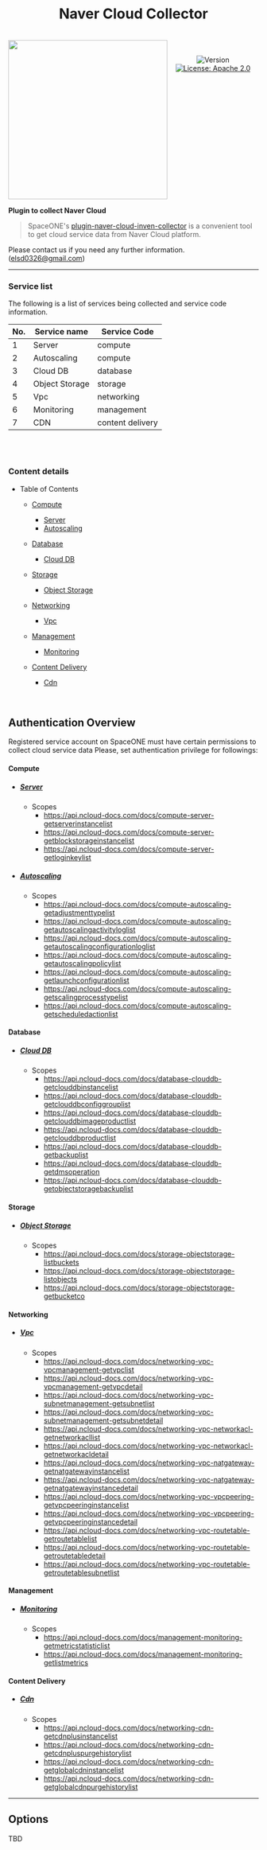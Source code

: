 <h1 align="center">Naver Cloud Collector</h1>  

<br/>  
<div align="center" style="display:flex;">  
  <a href='https://www.ncloud.com/'><img width="320" src="https://www.dotnetpia.co.kr/wp-content/uploads/2021/04/ncp-logo-3-8.png"></a>  
  <p> 
    <br>
    <img alt="Version"  src="https://img.shields.io/badge/version-0.1.0-blue.svg?cacheSeconds=2592000"  />  
    <a href="https://www.apache.org/licenses/LICENSE-2.0"  target="_blank"><img alt="License: Apache 2.0"  src="https://img.shields.io/badge/License-Apache 2.0-yellow.svg" /></a> 
  </p> 
</div>    

**Plugin to collect Naver Cloud**

> SpaceONE's [plugin-naver-cloud-inven-collector](https://github.com/kiku99/plugin-naver-cloud-service-inven-collector) is a convenient tool to
get cloud service data from Naver Cloud platform.



Please contact us if you need any further information. (<elsd0326@gmail.com>)

---


### Service list

The following is a list of services being collected and service code information.

|No.| Service name   | Service Code |
|---|----------------|--------------|
|1| Server         | compute|
|2| Autoscaling    |compute|
|3| Cloud DB       |database|
|4| Object Storage |storage|
|5| Vpc            |networking|
|6| Monitoring     |management|
|7| CDN            |content delivery|



<br>
<br>

### Content details

* Table of Contents
    * [Compute](#compute)
        * [Server](#server)
        * [Autoscaling](#autoscaling)

    * [Database](#database)
        * [Cloud DB](#cloud-db)
  
    * [Storage](#storage)
        * [Object Storage](#object-storage)
  
    * [Networking](#networking)
        * [Vpc](#vpc)
  
    * [Management](#management)
        * [Monitoring](#monitoring)
  
    * [Content Delivery](#content-delivery)
        * [Cdn](#cdn)
<br>

## Authentication Overview
Registered service account on SpaceONE must have certain permissions to collect cloud service data
Please, set authentication privilege for followings:

#### Compute

- ##### [Server](https://api.ncloud-docs.com/docs/compute-server)
    - Scopes
        - https://api.ncloud-docs.com/docs/compute-server-getserverinstancelist
        - https://api.ncloud-docs.com/docs/compute-server-getblockstorageinstancelist
        - https://api.ncloud-docs.com/docs/compute-server-getloginkeylist

- ##### [Autoscaling](https://api.ncloud-docs.com/docs/compute-autoscaling)
    - Scopes
        - https://api.ncloud-docs.com/docs/compute-autoscaling-getadjustmenttypelist
        - https://api.ncloud-docs.com/docs/compute-autoscaling-getautoscalingactivityloglist
        - https://api.ncloud-docs.com/docs/compute-autoscaling-getautoscalingconfigurationloglist
        - https://api.ncloud-docs.com/docs/compute-autoscaling-getautoscalingpolicylist
        - https://api.ncloud-docs.com/docs/compute-autoscaling-getlaunchconfigurationlist
        - https://api.ncloud-docs.com/docs/compute-autoscaling-getscalingprocesstypelist
        - https://api.ncloud-docs.com/docs/compute-autoscaling-getscheduledactionlist
     

#### Database     
- ##### [Cloud DB](https://api.ncloud-docs.com/docs/database-clouddb)
    - Scopes
        - https://api.ncloud-docs.com/docs/database-clouddb-getclouddbinstancelist
        - https://api.ncloud-docs.com/docs/database-clouddb-getclouddbconfiggrouplist
        - https://api.ncloud-docs.com/docs/database-clouddb-getclouddbimageproductlist
        - https://api.ncloud-docs.com/docs/database-clouddb-getclouddbproductlist
        - https://api.ncloud-docs.com/docs/database-clouddb-getbackuplist
        - https://api.ncloud-docs.com/docs/database-clouddb-getdmsoperation
        - https://api.ncloud-docs.com/docs/database-clouddb-getobjectstoragebackuplist
     
#### Storage
- ##### [Object Storage](https://api.ncloud-docs.com/docs/storage-objectstorage)
    - Scopes
        - https://api.ncloud-docs.com/docs/storage-objectstorage-listbuckets
        - https://api.ncloud-docs.com/docs/storage-objectstorage-listobjects
        - https://api.ncloud-docs.com/docs/storage-objectstorage-getbucketco


#### Networking
- ##### [Vpc](https://api.ncloud-docs.com/docs/networking-vpc)
    - Scopes
        - https://api.ncloud-docs.com/docs/networking-vpc-vpcmanagement-getvpclist
        - https://api.ncloud-docs.com/docs/networking-vpc-vpcmanagement-getvpcdetail
        - https://api.ncloud-docs.com/docs/networking-vpc-subnetmanagement-getsubnetlist
        - https://api.ncloud-docs.com/docs/networking-vpc-subnetmanagement-getsubnetdetail
        - https://api.ncloud-docs.com/docs/networking-vpc-networkacl-getnetworkacllist
        - https://api.ncloud-docs.com/docs/networking-vpc-networkacl-getnetworkacldetail
        - https://api.ncloud-docs.com/docs/networking-vpc-natgateway-getnatgatewayinstancelist
        - https://api.ncloud-docs.com/docs/networking-vpc-natgateway-getnatgatewayinstancedetail
        - https://api.ncloud-docs.com/docs/networking-vpc-vpcpeering-getvpcpeeringinstancelist
        - https://api.ncloud-docs.com/docs/networking-vpc-vpcpeering-getvpcpeeringinstancedetail
        - https://api.ncloud-docs.com/docs/networking-vpc-routetable-getroutetablelist
        - https://api.ncloud-docs.com/docs/networking-vpc-routetable-getroutetabledetail
        - https://api.ncloud-docs.com/docs/networking-vpc-routetable-getroutetablesubnetlist
     

     
#### Management
- ##### [Monitoring](https://api.ncloud-docs.com/docs/management-monitoring)
    - Scopes
        - https://api.ncloud-docs.com/docs/management-monitoring-getmetricstatisticlist
        - https://api.ncloud-docs.com/docs/management-monitoring-getlistmetrics
        
     
     
#### Content Delivery
- ##### [Cdn](https://api.ncloud-docs.com/docs/networking-cdn)
    - Scopes
        - https://api.ncloud-docs.com/docs/networking-cdn-getcdnplusinstancelist
        - https://api.ncloud-docs.com/docs/networking-cdn-getcdnpluspurgehistorylist
        - https://api.ncloud-docs.com/docs/networking-cdn-getglobalcdninstancelist
        - https://api.ncloud-docs.com/docs/networking-cdn-getglobalcdnpurgehistorylist
          
  




---

## Options

TBD
